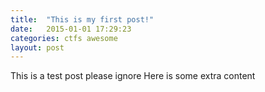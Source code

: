 ```yaml
---
title:  "This is my first post!"
date:   2015-01-01 17:29:23
categories: ctfs awesome
layout: post
---
```


This is a test post please ignore
Here is some extra content
